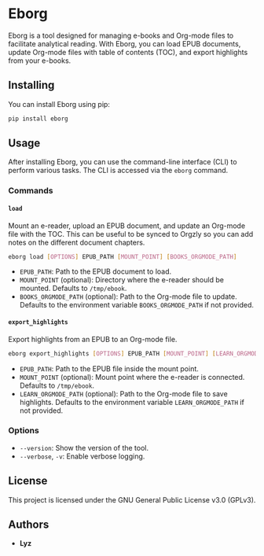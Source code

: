 # Eborg

Eborg is a tool designed for managing e-books and Org-mode files to facilitate analytical reading. With Eborg, you can load EPUB documents, update Org-mode files with table of contents (TOC), and export highlights from your e-books.

## Installing

You can install Eborg using pip:

```bash
pip install eborg
```

## Usage

After installing Eborg, you can use the command-line interface (CLI) to perform various tasks. The CLI is accessed via the `eborg` command.

### Commands

#### `load`

Mount an e-reader, upload an EPUB document, and update an Org-mode file with the TOC. This can be useful to be synced to Orgzly so you can add notes on the different document chapters.

```bash
eborg load [OPTIONS] EPUB_PATH [MOUNT_POINT] [BOOKS_ORGMODE_PATH]
```

- `EPUB_PATH`: Path to the EPUB document to load.
- `MOUNT_POINT` (optional): Directory where the e-reader should be mounted. Defaults to `/tmp/ebook`.
- `BOOKS_ORGMODE_PATH` (optional): Path to the Org-mode file to update. Defaults to the environment variable `BOOKS_ORGMODE_PATH` if not provided.

#### `export_highlights`

Export highlights from an EPUB to an Org-mode file.

```bash
eborg export_highlights [OPTIONS] EPUB_PATH [MOUNT_POINT] [LEARN_ORGMODE_PATH]
```

- `EPUB_PATH`: Path to the EPUB file inside the mount point.
- `MOUNT_POINT` (optional): Mount point where the e-reader is connected. Defaults to `/tmp/ebook`.
- `LEARN_ORGMODE_PATH` (optional): Path to the Org-mode file to save highlights. Defaults to the environment variable `LEARN_ORGMODE_PATH` if not provided.

### Options

- `--version`: Show the version of the tool.
- `--verbose`, `-v`: Enable verbose logging.

## License

This project is licensed under the GNU General Public License v3.0 (GPLv3).

## Authors

- **Lyz**
